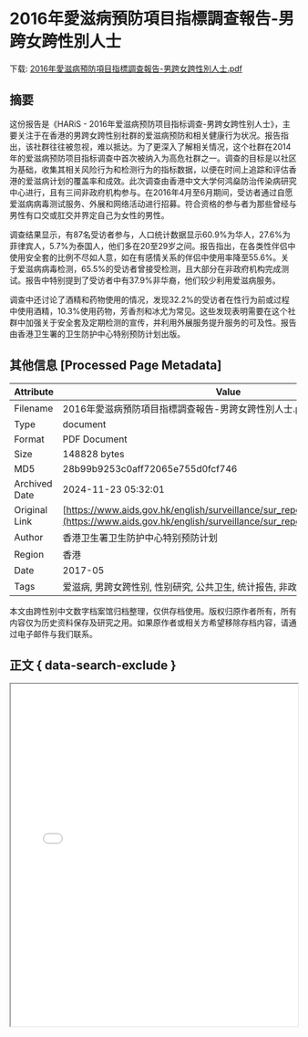 # 2016年愛滋病預防項目指標調查報告-男跨女跨性別人士

<!-- tcd_download_link -->
下载: <a href="../2016年愛滋病預防項目指標調查報告-男跨女跨性別人士.pdf" download>2016年愛滋病預防項目指標調查報告-男跨女跨性別人士.pdf</a>
<!-- tcd_download_link_end -->

## 摘要

<!-- tcd_abstract -->
这份报告是《HARiS - 2016年爱滋病预防项目指标调查-男跨女跨性别人士》，主要关注于在香港的男跨女跨性别社群的爱滋病预防和相关健康行为状况。报告指出，该社群往往被忽视，难以抵达。为了更深入了解相关情况，这个社群在2014年的爱滋病预防项目指标调查中首次被纳入为高危社群之一。调查的目标是以社区为基础，收集其相关风险行为和检测行为的指标数据，以便在时间上追踪和评估香港的爱滋病计划的覆盖率和成效。此次调查由香港中文大学何鸿燊防治传染病研究中心进行，且有三间非政府机构参与。在2016年4月至6月期间，受访者通过自愿爱滋病病毒测试服务、外展和网络活动进行招募。符合资格的参与者为那些曾经与男性有口交或肛交并界定自己为女性的男性。

调查结果显示，有87名受访者参与，人口统计数据显示60.9%为华人，27.6%为菲律宾人，5.7%为泰国人，他们多在20至29岁之间。报告指出，在各类性伴侣中使用安全套的比例不尽如人意，如在有感情关系的伴侣中使用率降至55.6%。关于爱滋病病毒检测，65.5%的受访者曾接受检测，且大部分在非政府机构完成测试。报告中特别提到了受访者中有37.9%非华裔，他们较少利用爱滋病服务。

调查中还讨论了酒精和药物使用的情况，发现32.2%的受访者在性行为前或过程中使用酒精，10.3%使用药物，芳香剂和冰尤为常见。这些发现表明需要在这个社群中加强关于安全套及定期检测的宣传，并利用外展服务提升服务的可及性。报告由香港卫生署的卫生防护中心特别预防计划出版。

<!-- tcd_abstract_end -->

## 其他信息 [Processed Page Metadata]

| Attribute       | Value                                  |
|-----------------|----------------------------------------|
| Filename        | 2016年愛滋病預防項目指標調查報告-男跨女跨性別人士.pdf                             |
| Type            | document                                 |
| Format          | PDF Document                               |
| Size            | 148828 bytes                           |
| MD5             | 28b99b9253c0aff72065e755d0fcf746                                  |
| Archived Date   | 2024-11-23 05:32:01                             |
| Original Link   | [https://www.aids.gov.hk/english/surveillance/sur_report/haris2016tg_c.pdf](https://www.aids.gov.hk/english/surveillance/sur_report/haris2016tg_c.pdf)                         |
| Author          | 香港卫生署卫生防护中心特别预防计划                               |
| Region          | 香港                               |
| Date            | 2017-05                                 |
| Tags            | 爱滋病, 男跨女跨性别, 性别研究, 公共卫生, 统计报告, 非政府组织, 健康行为                                 |

本文由跨性别中文数字档案馆归档整理，仅供存档使用。版权归原作者所有，所有内容仅为历史资料保存及研究之用。如果原作者或相关方希望移除存档内容，请通过电子邮件与我们联系。

## 正文 { data-search-exclude }

<!-- tcd_main_text -->
<iframe src="../2016年愛滋病預防項目指標調查報告-男跨女跨性別人士.pdf" width="100%" height="600px">
    <p>无法显示PDF，请下载查看。</p>
</iframe>
<!-- tcd_main_text_end -->

